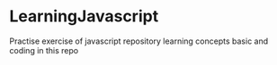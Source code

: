 # LearningJavascript
Practise exercise of javascript repository
learning concepts basic and coding in this repo

